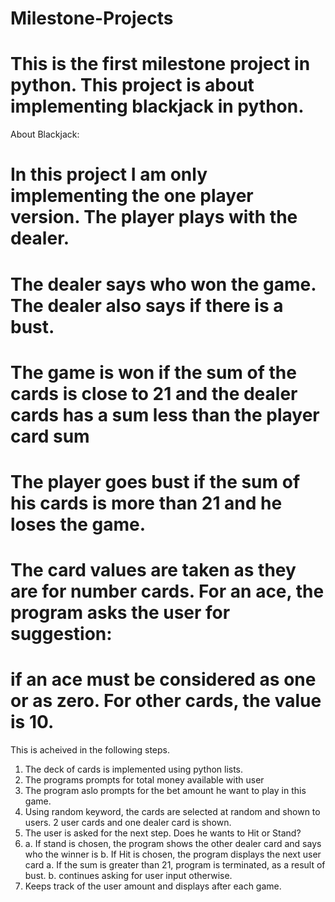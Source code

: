 # Milestone-Projects

# This is the first milestone project in python. This project is about implementing blackjack in python.

About Blackjack: 
# In this project I am only implementing the one player version. The player plays with the dealer. 
# The dealer says who won the game. The dealer also says if there is a bust.
# The game is won if the sum of the cards is close to 21 and the dealer cards has a sum less than the player card sum
# The player goes bust if the sum of his cards is more than 21 and he loses the game.
# The card values are taken as they are for number cards. For an ace, the program asks the user for suggestion: 
# if an ace must be considered as one or as zero. For other cards, the value is 10.

This is acheived in the following steps.
1. The deck of cards is implemented using python lists.
2. The programs prompts for total money available with user
3. The program aslo prompts for the bet amount he want to play in this game.
4. Using random keyword, the cards are selected at random and shown to users. 2 user cards and one dealer card is shown.
5. The user is asked for the next step. Does he wants to Hit or Stand?
6. a. If stand is chosen, the program shows the other dealer card and says who the winner is
   b. If Hit is chosen, the program displays the next user card
     a. If the sum is greater than 21, program is terminated, as a result of bust.
     b. continues asking for user input otherwise.
7. Keeps track of the user amount and displays after each game.
